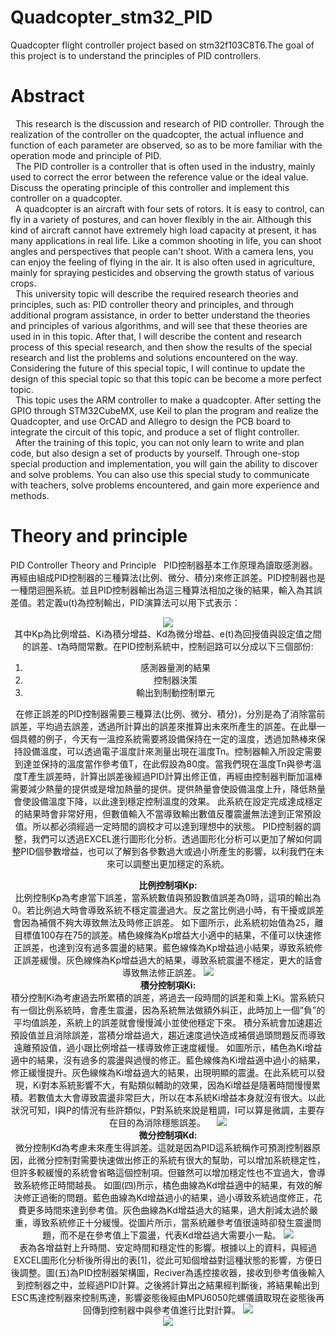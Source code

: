 # Quadcopter_stm32_PID
Quadcopter flight controller project based on stm32f103C8T6.The goal of this project is to understand the principles of  PID controllers.
# Abstract
&nbsp; This research is the discussion and research of PID controller. Through the realization of the controller on the quadcopter, the actual influence and function of each parameter are observed, so as to be more familiar with the operation mode and principle of PID.  
&nbsp; The PID controller is a controller that is often used in the industry, mainly used to correct the error between the reference value or the ideal value. Discuss the operating principle of this controller and implement this controller on a quadcopter.  
&nbsp; A quadcopter is an aircraft with four sets of rotors. It is easy to control, can fly in a variety of postures, and can hover flexibly in the air. Although this kind of aircraft cannot have extremely high load capacity at present, it has many applications in real life. Like a common shooting in life, you can shoot angles and perspectives that people can't shoot. With a camera lens, you can enjoy the feeling of flying in the air. It is also often used in agriculture, mainly for spraying pesticides and observing the growth status of various crops.  
&nbsp; This university topic will describe the required research theories and principles, such as: PID controller theory and principles, and through additional program assistance, in order to better understand the theories and principles of various algorithms, and will see that these theories are used in in this topic. After that, I will describe the content and research process of this special research, and then show the results of the special research and list the problems and solutions encountered on the way. Considering the future of this special topic, I will continue to update the design of this special topic so that this topic can be become a more perfect topic.  
&nbsp; This topic uses the ARM controller to make a quadcopter. After setting the GPIO through STM32CubeMX, use Keil to plan the program and realize the Quadcopter, and use OrCAD and Allegro to design the PCB board to integrate the circuit of this topic, and produce a set of flight controller.  
&nbsp; After the training of this topic, you can not only learn to write and plan code, but also design a set of products by yourself. Through one-stop special production and implementation, you will gain the ability to discover and solve problems. You can also use this special study to communicate with teachers, solve problems encountered, and gain more experience and methods.  
# Theory and principle
PID Controller Theory and Principle
&nbsp; PID控制器基本工作原理為讀取感測器。再經由組成PID控制器的三種算法(比例、微分、積分)來修正誤差。PID控制器也是一種閉迴圈系統。並且PID控制器輸出為這三種算法相加之後的結果，輸入為其誤差值。若定義u(t)為控制輸出，PID演算法可以用下式表示：  
        <div align=center><img src="https://user-images.githubusercontent.com/63340820/173550151-03a266da-7d05-40c6-9c01-24ec0528f51a.png"/> </center>  
其中Kp為比例增益、Ki為積分增益、Kd為微分增益、e(t)為回授值與設定值之間的誤差、t為時間常數。在PID控制系統中，控制迴路可以分成以下三個部份:  
1. 感測器量測的結果
2. 控制器決策
3. 輸出到制動控制單元  

&nbsp; 在修正誤差的PID控制器需要三種算法(比例、微分、積分)，分別是為了消除當前誤差，平均過去誤差，透過所計算出的誤差來推算出未來所產生的誤差。在此舉一個具體的例子，今天有一溫控系統需要將設備保持在一定的溫度，透過加熱棒來保持設備溫度，可以透過電子溫度計來測量出現在溫度Tn。控制器輸入所設定需要到達並保持的溫度當作參考值T，在此假設為80度。當我們現在溫度Tn與參考溫度T產生誤差時，計算出誤差後經過PID計算出修正值，再經由控制器判斷加溫棒需要減少熱量的提供或是增加熱量的提供。提供熱量會使設備溫度上升，降低熱量會使設備溫度下降，以此達到穩定控制溫度的效果。
此系統在設定完成達成穩定的結果時會非常好用，但數值輸入不當導致輸出數值反覆震盪無法達到正常預設值。所以都必須經過一定時間的調校才可以達到理想中的狀態。
PID控制器的調整，我們可以透過EXCEL進行圖形化分析。透過圖形化分析可以更加了解如何調整PID個參數增益，也可以了解到各參數過大或過小所產生的影響，以利我們在未來可以調整出更加穩定的系統。
  
**比例控制項Kp:**  
比例控制Kp為考慮當下誤差，當系統數值與預設數值誤差為0時，這項的輸出為0。若比例過大時會導致系統不穩定震盪過大。反之當比例過小時，有干擾或誤差會因為補償不夠大導致無法及時修正誤差。
如下圖所示，此系統初始值為25，離目標值100存在75的誤差。橘色線條為Kp增益大小適中的結果，不僅可以快速修正誤差，也達到沒有過多震盪的結果。藍色線條為Kp增益過小結果，導致系統修正誤差緩慢。灰色線條為Kp增益過大的結果，導致系統震盪不穩定，更大的話會導致無法修正誤差。
<img src="https://user-images.githubusercontent.com/63340820/173550508-f57fc39c-fdd1-428c-9a40-ae8636ff5dc3.png"/>  
  **積分控制項Ki:**  
積分控制Ki為考慮過去所累積的誤差，將過去一段時間的誤差和乘上Ki。當系統只有一個比例系統時，會產生震盪，因為系統無法做額外糾正，此時加上一個”負”的平均值誤差，系統上的誤差就會慢慢減小並使他穩定下來。
積分系統會加速趨近預設值並且消除誤差，當積分增益過大，趨近速度過快造成補償過頭問題反而導致遠離預設值，過小跟比例增益一樣導致修正速度緩慢。
如圖所示，橘色為Ki增益適中的結果，沒有過多的震盪與過慢的修正。藍色線條為Ki增益適中過小的結果，修正緩慢提升。灰色線條為Ki增益過大的結果，出現明顯的震盪。在此系統可以發現，Ki對本系統影響不大，有點類似輔助的效果，因為Ki增益是隨著時間慢慢累積。若數值太大會導致震盪非常巨大，所以在本系統Ki增益本身就沒有很大。以此狀況可知，I與P的情況有些許類似，P對系統來說是粗調，I可以算是微調，主要存在目的為消除穩態誤差。
 <img src="https://user-images.githubusercontent.com/63340820/173550588-d9bfe882-4ac5-46bd-8228-88e91cd540cc.png"/>  
**微分控制項Kd:**  
微分控制Kd為考慮未來產生得誤差。這就是因為PID這系統稱作可預測控制器原因，此微分控制對需要快速做出修正的系統有很大的幫助，可以增加系統穩定性，但許多較緩慢的系統會省略這個控制項。但雖然可以增加穩定性也不宜過大，會導致系統修正時間越長。
如圖(四)所示，橘色曲線為Kd增益適中的結果，有效的解決修正過衝的問題。藍色曲線為Kd增益過小的結果，過小導致系統過度修正，花費更多時間來達到參考值。灰色曲線為Kd增益過大的結果，過大削減太過於嚴重，導致系統修正十分緩慢。從圖片所示，當系統離參考值很遠時卻發生震盪問題，而不是在參考值上下震盪，代表Kd增益過大需要小一點。
<img src="https://user-images.githubusercontent.com/63340820/173550637-b223dcac-dd63-4698-a295-7828a1cf253b.png"/>  
表為各增益對上升時間、安定時間和穩定性的影響。根據以上的資料，與經過EXCEL圖形化分析後所得出的表[1]，從此可知個增益對這種狀態的影響，方便日後調整。圖(五)為PID控制器架構圖，Reciver為遙控接收器，接收到參考值後輸入到控制器之中，並經過PID計算。之後將計算出之結果經判斷後，將結果輸出到ESC馬達控制器來控制馬達，影響姿態後經由MPU6050陀螺儀讀取現在姿態後再回傳到控制器中與參考值進行比對計算。 
<img src="https://user-images.githubusercontent.com/63340820/173550799-88655f4d-0950-4863-ad00-ab5a4242c7c4.png"/>  
<img src="https://user-images.githubusercontent.com/63340820/173550848-0d764636-d4c8-4630-b7e0-faa017166d42.png"/>  
